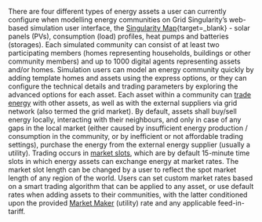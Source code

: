 There are four different types of energy assets a user can currently configure when modelling energy  communities on Grid Singularity’s web-based simulation user interface, the [Singularity Map](https://gridsingularity.com/singularity-map){target=_blank} - solar panels (PVs), consumption (load) profiles, heat pumps and batteries (storages). Each simulated community can consist of at least two participating members (homes representing households, buildings or other community members) and up to 1000 digital agents representing assets and/or homes. Simulation users can model an energy community quickly by adding template homes and assets using the express options, or they can configure the technical details and trading parameters by exploring the advanced options for each asset. Each asset within a community can  [trade energy](default-trading-strategy.md) with other assets, as well as  with the external suppliers via grid network (also termed the grid market). By default, assets shall buy/sell energy locally, interacting with their neighbours, and only in case of any gaps in the local market (either caused by insufficient energy production / consumption in the community, or by inefficient or not affordable trading settings), purchase the energy from the external energy supplier (usually a utility). Trading occurs in [market slots](market-types.md#market-slots), which are by default 15-minute time slots in which energy assets can exchange energy at market rates. The market slot length can be changed by a user to reflect the spot market length of any region of the world. Users can set custom market rates based on a smart trading algorithm that can be applied to any asset, or use default rates when adding assets to their communities, with the latter conditioned upon the provided [Market Maker](model-market-maker.md) (utility) rate and any applicable feed-in-tariff.
